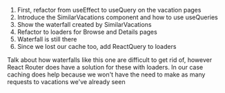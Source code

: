 1. First, refactor from useEffect to useQuery on the vacation pages
2. Introduce the SimilarVacations component and how to use useQueries
3. Show the waterfall created by SimilarVacations
4. Refactor to loaders for Browse and Details pages
5. Waterfall is still there
6. Since we lost our cache too, add ReactQuery to loaders

Talk about how waterfalls like this one are difficult to get rid of, however React Router does have a solution for these with loaders. In our case caching does help because we won't have the need to make as many requests to vacations we've already seen
